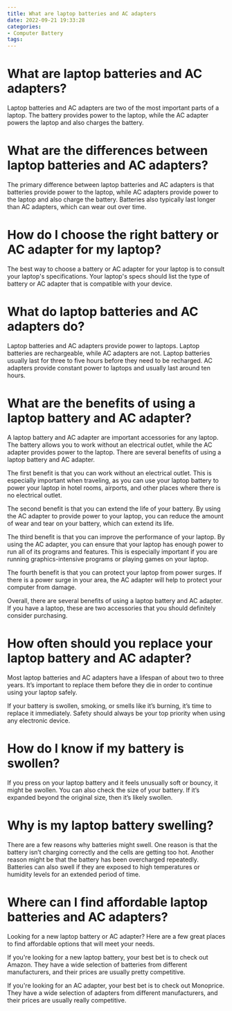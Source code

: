 ```yaml
---
title: What are laptop batteries and AC adapters
date: 2022-09-21 19:33:28
categories:
- Computer Battery
tags:
---
```



#  What are laptop batteries and AC adapters?

Laptop batteries and AC adapters are two of the most important parts of a laptop. The battery provides power to the laptop, while the AC adapter powers the laptop and also charges the battery.

# What are the differences between laptop batteries and AC adapters?

The primary difference between laptop batteries and AC adapters is that batteries provide power to the laptop, while AC adapters provide power to the laptop and also charge the battery. Batteries also typically last longer than AC adapters, which can wear out over time.

# How do I choose the right battery or AC adapter for my laptop?

The best way to choose a battery or AC adapter for your laptop is to consult your laptop's specifications. Your laptop's specs should list the type of battery or AC adapter that is compatible with your device.

#  What do laptop batteries and AC adapters do?

Laptop batteries and AC adapters provide power to laptops. Laptop batteries are rechargeable, while AC adapters are not. Laptop batteries usually last for three to five hours before they need to be recharged. AC adapters provide constant power to laptops and usually last around ten hours.

#  What are the benefits of using a laptop battery and AC adapter?

A laptop battery and AC adapter are important accessories for any laptop. The battery allows you to work without an electrical outlet, while the AC adapter provides power to the laptop. There are several benefits of using a laptop battery and AC adapter.

The first benefit is that you can work without an electrical outlet. This is especially important when traveling, as you can use your laptop battery to power your laptop in hotel rooms, airports, and other places where there is no electrical outlet.

The second benefit is that you can extend the life of your battery. By using the AC adapter to provide power to your laptop, you can reduce the amount of wear and tear on your battery, which can extend its life.

The third benefit is that you can improve the performance of your laptop. By using the AC adapter, you can ensure that your laptop has enough power to run all of its programs and features. This is especially important if you are running graphics-intensive programs or playing games on your laptop.

The fourth benefit is that you can protect your laptop from power surges. If there is a power surge in your area, the AC adapter will help to protect your computer from damage.

Overall, there are several benefits of using a laptop battery and AC adapter. If you have a laptop, these are two accessories that you should definitely consider purchasing.

#  How often should you replace your laptop battery and AC adapter?

Most laptop batteries and AC adapters have a lifespan of about two to three years. It’s important to replace them before they die in order to continue using your laptop safely.

If your battery is swollen, smoking, or smells like it’s burning, it’s time to replace it immediately. Safety should always be your top priority when using any electronic device.

# How do I know if my battery is swollen?

If you press on your laptop battery and it feels unusually soft or bouncy, it might be swollen. You can also check the size of your battery. If it’s expanded beyond the original size, then it’s likely swollen.

# Why is my laptop battery swelling?

There are a few reasons why batteries might swell. One reason is that the battery isn’t charging correctly and the cells are getting too hot. Another reason might be that the battery has been overcharged repeatedly. Batteries can also swell if they are exposed to high temperatures or humidity levels for an extended period of time.

#  Where can I find affordable laptop batteries and AC adapters?

Looking for a new laptop battery or AC adapter? Here are a few great places to find affordable options that will meet your needs.

If you're looking for a new laptop battery, your best bet is to check out Amazon. They have a wide selection of batteries from different manufacturers, and their prices are usually pretty competitive.

If you're looking for an AC adapter, your best bet is to check out Monoprice. They have a wide selection of adapters from different manufacturers, and their prices are usually really competitive.